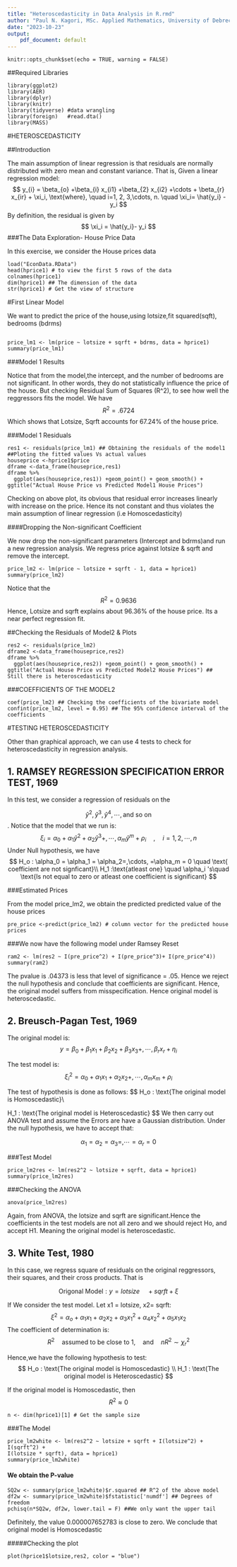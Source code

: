 ```yaml
---
title: "Heteroscedasticity in Data Analysis in R.rmd"
author: "Paul N. Kagori, MSc. Applied Mathematics, University of Debrecen, Hungary"
date: "2023-10-23"
output:
    pdf_document: default
---
```

```{r}
knitr::opts_chunk$set(echo = TRUE, warning = FALSE)
```
##Required Libraries
```{r}
library(ggplot2)
library(AER)
library(dplyr)
library(knitr)
library(tidyverse) #data wrangling
library(foreign)   #read.dta()
library(MASS)
```
#HETEROSCEDASTICITY

##Introduction

The main assumption of linear regression is that residuals are normally distributed with zero mean and constant variance. That is, Given a linear regression model:
$$
y_{i} = \beta_{o} +\beta_{i} x_{i1} +\beta_{2} x_{i2} +\cdots + \beta_{r} x_{ir} + \xi_i, \text{where}, \quad i=1, 2, 3,\cdots, n. \quad \xi_i= \hat{y_i} - y_i
$$
By definition, the residual is given by
$$
\xi_i = \hat{y_i}- y_i
$$
###The Data Exploration- House Price Data

In this exercise, we consider the House prices data
```{r}
load("EconData.RData")
head(hprice1) # to view the first 5 rows of the data
colnames(hprice1)
dim(hprice1) ## The dimension of the data
str(hprice1) # Get the view of structure
```
#First Linear Model

We want to predict the price of the house,using lotsize,fit squared(sqft), bedrooms (bdrms) 
```{r}

price_lm1 <- lm(price ~ lotsize + sqrft + bdrms, data = hprice1)
summary(price_lm1)
```
###Model 1 Results

Notice that from the model,the intercept, and the number of bedrooms are not significant. In other words, they do not statistically influence the price of the house. But checking Residual Sum of Squares (R^2), to see how well the reggressors fits the model. We have
$$
R^2 = .6724
$$
Which shows that Lotsize, Sqrft accounts for 67.24% of the house price. 

###Model 1 Residuals
```{r}
res1 <- residuals(price_lm1) ## Obtaining the residuals of the model1
##Ploting the fitted values Vs actual values
houseprice <-hprice1$price
dframe <-data_frame(houseprice,res1)
dframe %>%
  ggplot(aes(houseprice,res1)) +geom_point() + geom_smooth() + ggtitle("Actual House Price vs Predicted Model1 House Prices")
```

Checking on above plot, its obvious that residual error increases linearly with increase on the price. Hence its not constant and thus violates the main assumption of linear regression (i.e Homoscedasticity)

####Dropping the Non-significant Coefficient

We now drop the non-significant parameters (Intercept and bdrms)and run a new regression analysis. We regress price against lotsize & sqrft and remove the intercept.

```{r}
price_lm2 <- lm(price ~ lotsize + sqrft - 1, data = hprice1)
summary(price_lm2)
```
Notice that the
$$
R^2 = 0.9636
$$ 
Hence, Lotsize and sqrft explains about 96.36% of the house price. Its a near perfect regression fit.


##Checking the Residuals of Model2 & Plots

```{r}
res2 <- residuals(price_lm2)
dframe2 <-data_frame(houseprice,res2)
dframe %>%
  ggplot(aes(houseprice,res2)) +geom_point() + geom_smooth() + ggtitle("Actual House Price vs Predicted Model2 House Prices") ## Still there is heteroscedasticity
```

###COEFFICIENTS OF THE MODEL2
```{r}
coef(price_lm2) ## Checking the coefficients of the bivariate model
confint(price_lm2, level = 0.95) ## The 95% confidence interval of the coefficients
```



#TESTING HETEROSCEDASTICITY


Other than graphical approach, we can use 4 tests to check for heteroscedasticity in regression analysis.

## 1. RAMSEY REGRESSION SPECIFICATION ERROR TEST, 1969


In this test, we consider a regression of residuals on the 

$$
\hat{y}^2, \hat{y}^3, \hat{y}^4, \cdots, \text{and so on}
$$. 
Notice that the model that we run is:
$$
\xi_i = \alpha_0 +\alpha_1 \hat{y}^2 +\alpha_2\hat{y}^3 +, \cdots, \alpha_m \hat{y}^m +\rho_i \quad , \quad i = 1,2,\cdots, n 
$$
Under Null hypothesis, we have 
$$
H_o : \alpha_0 = \alpha_1 = \alpha_2=,\cdots, =\alpha_m  = 0 \quad \text{ coefficient are not signficant}\\
H_1 :\text{atleast one} \quad \alpha_i 's\quad  \text{Is not equal to zero or atleast one coefficient is significant}
$$


###Estimated Prices

From the model price_lm2, we obtain the predicted predicted value of the house prices 
```{r}
pre_price <-predict(price_lm2) # column vector for the predicted house prices
```


###We now have the following model under Ramsey Reset

```{r}
ram2 <- lm(res2 ~ I(pre_price^2) + I(pre_price^3)+ I(pre_price^4))
summary(ram2)
```

The pvalue is .04373 is less that level of significance = .05. Hence we reject the null hypothesis and conclude that coefficients are significant. Hence, the original model suffers from misspecification. Hence original model is heteroscedastic. 



## 2. Breusch-Pagan Test, 1969



The original model is:
$$
y = \beta_0 + \beta_1 x_1  + \beta_2 x_2 + \beta_3 x_3 + ,
\cdots, \beta_r x_r + \eta_i
$$

The test model is:
$$
\xi_i^2 = \alpha_0 +\alpha_1 x_1 +\alpha_2 x_2 +, \cdots, \alpha_m x_m +\rho_i
$$

The test of hypothesis is done as follows:
$$
H_o : \text{The original model is Homoscedastic}\\

H_1 : \text{The original model is Heteroscedastic}
$$
We then carry out ANOVA test and assume the Errors are have a Gaussian distribution. Under the null hypothesis, we have to accept that:

$$
\alpha_1 = \alpha_2 = \alpha_3 =, \cdots = \alpha_r = 0
$$


###Test Model

```{r}
price_lm2res <- lm(res2^2 ~ lotsize + sqrft, data = hprice1)
summary(price_lm2res)
```

###Checking the ANOVA


```{r}
anova(price_lm2res)
```
Again, from ANOVA, the lotsize and sqrft are significant.Hence the coefficients in the test models are not all zero and we should reject Ho, and accept H1. Meaning the original model is heteroscedastic. 

## 3. White Test, 1980

In this case, we regress square of residuals on the original reggressors, their squares, and their cross products. That is

$$
\text{Origonal Model} : y = \textit{lotsize} \quad + \textit{sqrft} +\xi
$$

If We consider the test model. Let x1 = lotsize, x2= sqrft:
$$
\xi^2 = \alpha_o + \alpha_1 x_1  + \alpha_2 x_2 + \alpha_3 x_1^2  + \alpha_4 x_2^2 + \alpha_5 x_1 x_2
$$
The coefficient of determination is:
$$ 
R^2 \quad\text{assumed to be close to 1}, \quad\text{and} \quad nR^2 \sim \chi_r ^2 
$$

Hence,we have the following hypothesis to test:
$$
H_o : \text{The original model is Homoscedastic} \\
H_1 : \text{The original model is Heteroscedastic}
$$

If the original model is Homoscedastic, then
$$
R^2 \approx 0
$$

```{r}
n <- dim(hprice1)[1] # Get the sample size
```

###The Model
```{r}
price_lm2white <- lm(res2^2 ~ lotsize + sqrft + I(lotsize^2) + I(sqrft^2) +
I(lotsize * sqrft), data = hprice1)
summary(price_lm2white)
```

#### We obtain the P-value
```{r}
SQ2w <- summary(price_lm2white)$r.squared ## R^2 of the above model 
df2w <- summary(price_lm2white)$fstatistic['numdf'] ## Degrees of freedom
pchisq(n*SQ2w, df2w, lower.tail = F) ##We only want the upper tail
```

Definitely, the value 0.000007652783 is close to zero. We conclude that original model is Homoscedastic

#####Checking the plot

```{r}
plot(hprice1$lotsize,res2, color = "blue")
```


